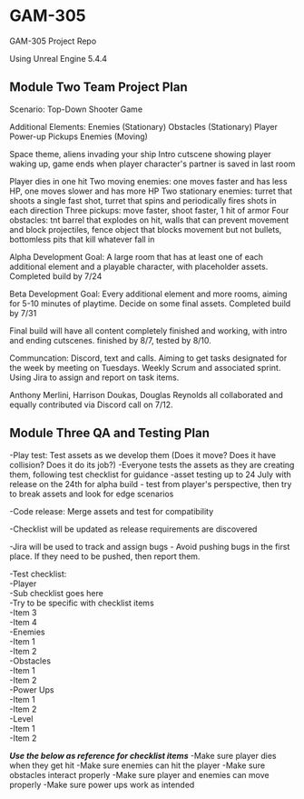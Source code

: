 # GAM-305
GAM-305 Project Repo

Using Unreal Engine 5.4.4

## Module Two Team Project Plan
Scenario:
Top-Down Shooter Game

Additional Elements:
Enemies (Stationary)
Obstacles (Stationary)
Player Power-up Pickups
Enemies (Moving)

Space theme, aliens invading your ship
Intro cutscene showing player waking up, game ends when player character's partner is saved in last room

Player dies in one hit
Two moving enemies: one moves faster and has less HP, one moves slower and has more HP
Two stationary enemies: turret that shoots a single fast shot, turret that spins and periodically fires shots in each direction
Three pickups: move faster, shoot faster, 1 hit of armor
Four obstacles: tnt barrel that explodes on hit, walls that can prevent movement and block projectiles, fence object that blocks movement but not bullets, bottomless pits that kill whatever fall in

Alpha Development Goal:
A large room that has at least one of each additional element and a playable character, with placeholder assets. Completed build by 7/24

Beta Development Goal:
Every additional element and more rooms, aiming for 5-10 minutes of playtime. Decide on some final assets. Completed build by 7/31

Final build will have all content completely finished and working, with intro and ending cutscenes. finished by 8/7, tested by 8/10.

Communcation:
Discord, text and calls. Aiming to get tasks designated for the week by meeting on Tuesdays. Weekly Scrum and associated sprint.
Using Jira to assign and report on task items.



Anthony Merlini, Harrison Doukas, Douglas Reynolds all collaborated and equally contributed via Discord call on 7/12.

## Module Three QA and Testing Plan

-Play test: Test assets as we develop them (Does it move? Does it have collision? Does it do its job?)
  -Everyone tests the assets as they are creating them, following test checklist for guidance
  -asset testing up to 24 July with release on the 24th for alpha build - test from player's perspective, then try to break assets and look for edge scenarios

-Code release: Merge assets and test for compatibility

-Checklist will be updated as release requirements are discovered

-Jira will be used to track and assign bugs - Avoid pushing bugs in the first place. If they need to be pushed, then report them.

-Test checklist:  
  -Player  
    -Sub checklist goes here  
    -Try to be specific with checklist items  
    -Item 3  
    -Item 4  
  -Enemies  
    -Item 1  
    -Item 2  
  -Obstacles  
    -Item 1  
    -Item 2  
  -Power Ups  
    -Item 1  
    -Item 2  
  -Level  
    -Item 1  
    -Item 2  

***Use the below as reference for checklist items***
  -Make sure player dies when they get hit
  -Make sure enemies can hit the player
  -Make sure obstacles interact properly
  -Make sure player and enemies can move properly
  -Make sure power ups work as intended
